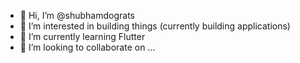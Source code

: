 - 👋 Hi, I’m @shubhamdograts
- 👀 I’m interested in building things (currently building applications)
- 🌱 I’m currently learning Flutter
- 💞️ I’m looking to collaborate on ...

<!---
shubhamdograts/shubhamdograts is a ✨ special ✨ repository because its `README.md` (this file) appears on your GitHub profile.
You can click the Preview link to take a look at your changes.
--->
